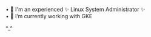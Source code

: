 • 👋 I'm an experienced ✨ Linux System Administrator ✨  
• 🌱 I’m currently working with GKE 
<!--- • 📫 You can reach me at andrei.nita@regnology.net --->
<!--- • 👀 --->
 ^_^
